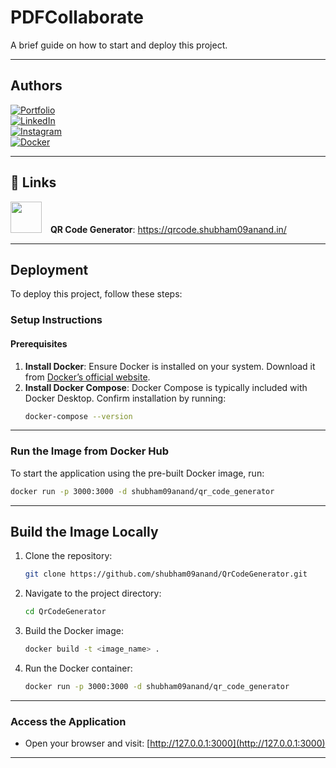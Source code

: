 
# **PDFCollaborate**  

A brief guide on how to start and deploy this project.  

---

## **Authors**  

[![Portfolio](https://img.shields.io/badge/My_Portfolio-000?style=for-the-badge&logo=ko-fi&logoColor=white)](https://shubham09anand.in/)  
[![LinkedIn](https://img.shields.io/badge/LinkedIn-0A66C2?style=for-the-badge&logo=linkedin&logoColor=white)](https://www.linkedin.com/in/subham09anand/)  
[![Instagram](https://img.shields.io/badge/Instagram-E4405F?style=for-the-badge&logo=instagram&logoColor=white)](https://www.instagram.com/shubham09anand/)  
[![Docker](https://img.shields.io/badge/Docker-2496ED?style=for-the-badge&logo=docker&logoColor=white)](https://hub.docker.com/u/shubham09anand)  

---

## 🔗 Links  

<p>
  <img src="https://encrypted-tbn0.gstatic.com/images?q=tbn:ANd9GcTQCD0vGmt0p-HZ_Xe6LGeDbOEyWqAl6mL7hA&s" style="height: 50px; width: 50px; margin-right: 10px;" />
  <b>QR Code Generator</b>: <a href="https://qrcode.shubham09anand.in/">https://qrcode.shubham09anand.in/</a>
</p>  

---

## **Deployment**  

To deploy this project, follow these steps:  

### **Setup Instructions**  

#### Prerequisites  
1. **Install Docker**: Ensure Docker is installed on your system. Download it from [Docker’s official website](https://www.docker.com/).  
2. **Install Docker Compose**: Docker Compose is typically included with Docker Desktop. Confirm installation by running:  
   ```bash
   docker-compose --version
   ```  

---

### **Run the Image from Docker Hub**  

To start the application using the pre-built Docker image, run:  
```bash
docker run -p 3000:3000 -d shubham09anand/qr_code_generator
```

---

## **Build the Image Locally**  

1. Clone the repository:  
   ```bash
   git clone https://github.com/shubham09anand/QrCodeGenerator.git
   ```
2. Navigate to the project directory:  
   ```bash
   cd QrCodeGenerator
   ```
3. Build the Docker image:  
   ```bash
   docker build -t <image_name> .
   ```
4. Run the Docker container:  
   ```bash
   docker run -p 3000:3000 -d shubham09anand/qr_code_generator
   ```

---

### **Access the Application**  
- Open your browser and visit: [http://127.0.0.1:3000](http://127.0.0.1:3000)  

---
